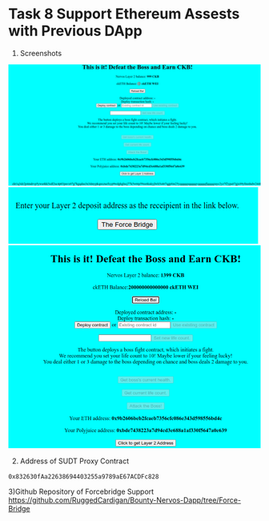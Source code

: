 # Task 8 Support Ethereum Assests with Previous DApp

1) Screenshots

![](bossfightbridge.png)
![](bossfightbridge2.png)
![](bossfightbridge1.png)

2) Address of SUDT Proxy Contract
```
0x832630fAa22638694403255a9789aE67ACDFc828
```

3)Github Repository of Forcebridge Support
https://github.com/RuggedCardigan/Bounty-Nervos-Dapp/tree/Force-Bridge
